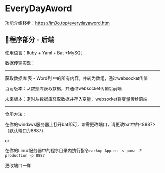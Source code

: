 # EveryDayAword

功能介绍移步：https://im0o.top/everydayaword.html

## 🚀程序部分 - 后端

使用语言：Ruby + Yaml + Bat +MySQL

数据传输实现：

-----

获取数据库 表 - Word列 中的所有内容，并转为数组，通过websocket传值



当前版本：从数据库获取数据，并通过websocket传值给前端



未来版本：定时从数据库获取数据并存入变量，websocket将变量传给前端

----

食用方法：

在你的windows服务器上打开bat即可，如需更改端口，请更改bat中的<8887>（默认端口为8887）

or

在你的Linux服务器中的程序目录内执行指令`rackup App.ru -s puma -E production -p 8887`

更改端口一样


